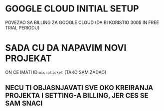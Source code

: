 # GOOGLE CLOUD INITIAL SETUP

POVEZAO SA BILLING ZA GOOGLE CLOUD (DA BI KORISTIO 300$ IN FREE TRIAL PERIODU)

# SADA CU DA NAPAVIM NOVI PROJEKAT

ON CE IMATI ID `microticket` (TAKO SAM ZADAO)

## NECU TI OBJASNJAVATI SVE OKO KREIRANJA PROJEKTA I SETTING-A BILLING, JER CES SE SAM SNACI
